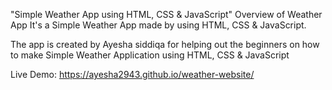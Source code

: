 "Simple Weather App using HTML, CSS & JavaScript" Overview of Weather App It's a Simple Weather App made by using HTML, CSS & JavaScript.

The app is created by Ayesha siddiqa for helping out the beginners on how to make Simple Weather Application using HTML, CSS & JavaScript

Live Demo: https://ayesha2943.github.io/weather-website/
